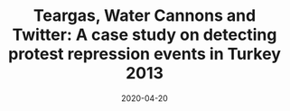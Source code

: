 ---
title: "Teargas, Water Cannons and Twitter: A case study on detecting protest repression events in Turkey 2013"
collection: publications
type: "Conference Workshop Paper"
date: 2020-04-20
authors: "Fatma Elsafoury"
Conference: "ECIR 2020"
venue: "2020 International Workshop on Narrative Extraction from Texts
held in conjunction with the 42nd European Conference on Information Retrieval (Text2Story@ECIR 2020)"
venue-url: "https://text2story20.inesctec.pt/"
proceedings: "Third International Workshop on Narrative Extraction from Texts
held in conjunction with the 42nd European Conference on Information Retrieval"

bibtexurl: '/files/publications/2020/Text2Story_workshop.bib'
paperurl: '/files/publications/2020/text2story.pdf'
---